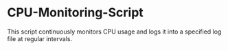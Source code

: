 # CPU-Monitoring-Script
This script continuously monitors CPU usage and logs it into a specified log file at regular intervals.
